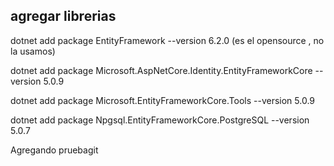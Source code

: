## agregar librerias
dotnet add package EntityFramework --version 6.2.0 (es el opensource , no la usamos)

dotnet add package Microsoft.AspNetCore.Identity.EntityFrameworkCore --version 5.0.9

dotnet add package Microsoft.EntityFrameworkCore.Tools --version 5.0.9

dotnet add package Npgsql.EntityFrameworkCore.PostgreSQL --version 5.0.7

Agregando pruebagit
